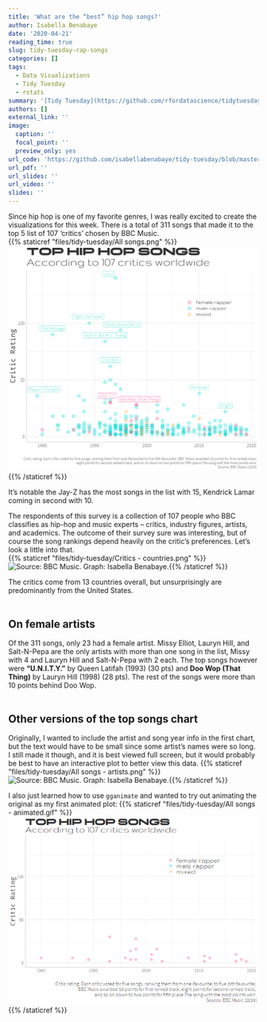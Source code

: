 ```yaml
---
title: 'What are the “best” hip hop songs?'
author: Isabella Benabaye
date: '2020-04-21'
reading_time: true
slug: tidy-tuesday-rap-songs
categories: []
tags:
  - Data Visualizations
  - Tidy Tuesday
  - rstats
summary: '[Tidy Tuesday](https://github.com/rfordatascience/tidytuesday)’s Week 16 dataset from BBC Music'
authors: []
external_link: ''
image:
  caption: ''
  focal_point: ''
  preview_only: yes
url_code: 'https://github.com/isabellabenabaye/tidy-tuesday/blob/master/2020/16_rap_songs/16_rap_songs.R'
url_pdf: ''
url_slides: ''
url_video: ''
slides: ''
---
```


Since hip hop is one of my favorite genres, I was really excited to
create the visualizations for this week. There is a total of 311 songs
that made it to the top 5 list of 107 ‘critics’ chosen by BBC Music.  
{{% staticref "files/tidy-tuesday/All songs.png" %}}![Source: BBC Music. Graph: Isabella Benabaye.](https://github.com/isabellabenabaye/tidy-tuesday/blob/master/2020/16_rap_songs/All%20songs.png?raw=true){{% /staticref %}}

It’s notable the Jay-Z has the most songs in the list with 15, Kendrick
Lamar coming in second with 10.

The respondents of this survey is a collection of 107 people who BBC
classifies as hip-hop and music experts – critics, industry figures,
artists, and academics. The outcome of their survey sure was
interesting, but of course the song rankings depend heavily on the
critic’s preferences. Let’s look a little into that.  
{{% staticref "files/tidy-tuesday/Critics - countries.png" %}}![Source: BBC Music. Graph: Isabella
Benabaye.](https://github.com/isabellabenabaye/tidy-tuesday/blob/master/2020/16_rap_songs/Critics%20-%20countries.png?raw=true){{% /staticref %}}

The critics come from 13 countries overall, but unsurprisingly are
predominantly from the United States.  
<br />

## On female artists

Of the 311 songs, only 23 had a female artist. Missy Elliot, Lauryn
Hill, and Salt-N-Pepa are the only artists with more than one song in the
list, Missy with 4 and Lauryn Hill and Salt-N-Pepa with 2 each. The top
songs however were **“U.N.I.T.Y.”** by Queen Latifah (1993) (30 pts) and **Doo Wop (That Thing)** by Lauryn Hill (1998) (28 pts). The rest of the songs
were more than 10 points behind Doo Wop.  
<br />

## Other versions of the top songs chart

Originally, I wanted to include the artist and song year info in the
first chart, but the text would have to be small since some artist’s
names were so long. I still made it though, and it is best viewed full
screen, but it would probably be best to have an interactive plot to
better view this data.
{{% staticref "files/tidy-tuesday/All songs - artists.png" %}}![Source: BBC Music. Graph: Isabella
Benabaye.](https://github.com/isabellabenabaye/tidy-tuesday/blob/master/2020/16_rap_songs/All%20songs%20-%20artists.png?raw=true){{% /staticref %}}

I also just learned how to use `gganimate` and wanted to try out animating the original as my first animated plot:
{{% staticref "files/tidy-tuesday/All songs - animated.gif" %}}![](https://github.com/isabellabenabaye/tidy-tuesday/blob/master/2020/16_rap_songs/All%20songs%20-%20animated.gif?raw=true){{% /staticref %}}